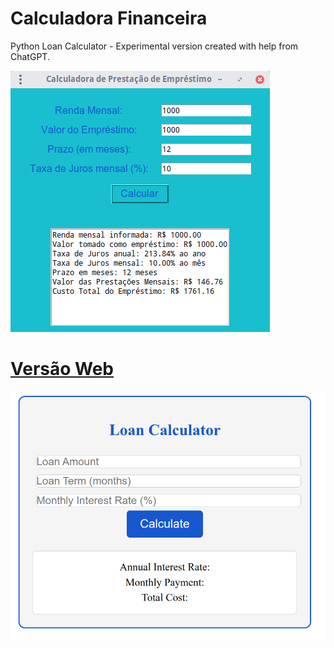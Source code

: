 # Calculadora Financeira
Python Loan Calculator - Experimental version created with help from ChatGPT.



![alt text](https://github.com/xandeale/Calculadora-Financeira/blob/master/assets/images/Calculadora.png)

# [Versão Web](https://xandeale.github.io/Calculadora-Financeira/)

![alt text](https://github.com/xandeale/Calculadora-Financeira/blob/master/assets/images/Calculadora-web.png)
